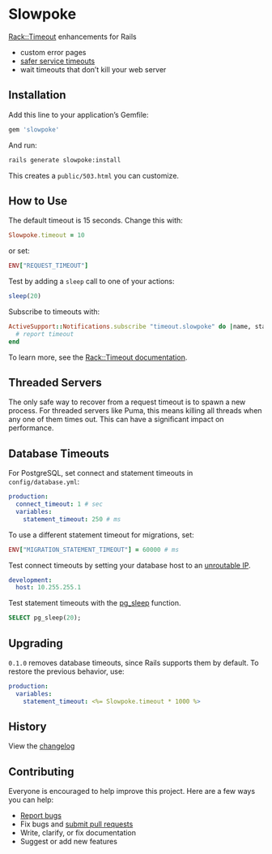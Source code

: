 # Slowpoke

[Rack::Timeout](https://github.com/heroku/rack-timeout) enhancements for Rails

- custom error pages
- [safer service timeouts](https://github.com/heroku/rack-timeout/issues/39)
- wait timeouts that don’t kill your web server

## Installation

Add this line to your application’s Gemfile:

```ruby
gem 'slowpoke'
```

And run:

```sh
rails generate slowpoke:install
```

This creates a `public/503.html` you can customize.

## How to Use

The default timeout is 15 seconds. Change this with:

```ruby
Slowpoke.timeout = 10
```

or set:

```ruby
ENV["REQUEST_TIMEOUT"]
```

Test by adding a `sleep` call to one of your actions:

```ruby
sleep(20)
```

Subscribe to timeouts with:

```ruby
ActiveSupport::Notifications.subscribe "timeout.slowpoke" do |name, start, finish, id, payload|
  # report timeout
end
```

To learn more, see the [Rack::Timeout documentation](https://github.com/heroku/rack-timeout#the-rabbit-hole).

## Threaded Servers

The only safe way to recover from a request timeout is to spawn a new process. For threaded servers like Puma, this means killing all threads when any one of them times out. This can have a significant impact on performance.

## Database Timeouts

For PostgreSQL, set connect and statement timeouts in `config/database.yml`:

```yaml
production:
  connect_timeout: 1 # sec
  variables:
    statement_timeout: 250 # ms
```

To use a different statement timeout for migrations, set:

```ruby
ENV["MIGRATION_STATEMENT_TIMEOUT"] = 60000 # ms
```

Test connect timeouts by setting your database host to an [unroutable IP](https://stackoverflow.com/questions/100841/artificially-create-a-connection-timeout-error).

```yaml
development:
  host: 10.255.255.1
```

Test statement timeouts with the [pg_sleep](https://www.postgresql.org/docs/current/static/functions-datetime.html#FUNCTIONS-DATETIME-DELAY) function.

```sql
SELECT pg_sleep(20);
```

## Upgrading

`0.1.0` removes database timeouts, since Rails supports them by default.  To restore the previous behavior, use:

```yaml
production:
  variables:
    statement_timeout: <%= Slowpoke.timeout * 1000 %>
```

## History

View the [changelog](https://github.com/ankane/slowpoke/blob/master/CHANGELOG.md)

## Contributing

Everyone is encouraged to help improve this project. Here are a few ways you can help:

- [Report bugs](https://github.com/ankane/slowpoke/issues)
- Fix bugs and [submit pull requests](https://github.com/ankane/slowpoke/pulls)
- Write, clarify, or fix documentation
- Suggest or add new features
